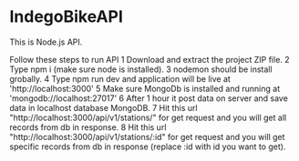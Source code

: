 # IndegoBikeAPI

This is Node.js API.

Follow these steps to run API
1 Download and extract the project ZIP file.
2 Type npm i (make sure node is installed).
3 nodemon should be install grobally.
4 Type npm run dev and application will be live at 'http://localhost:3000'
5 Make sure MongoDb is installed and running at 'mongodb://localhost:27017'
6 After 1 hour it post data on server and save data in localhost database MongoDB.
7 Hit this url "http://localhost:3000/api/v1/stations/" for get request and you will get all records from db in response.
8 Hit this url "http://localhost:3000/api/v1/stations/:id" for get request and you will get specific records from db in response (replace :id with id you want to get).
